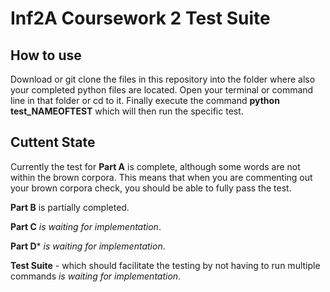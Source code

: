 # Inf2A Coursework 2 Test Suite
## How to use
Download or git clone the files in this repository into the folder where also your completed python files are located.
Open your terminal or command line in that folder or cd to it.
Finally execute the command **python test_NAMEOFTEST** which will then run the specific test.

## Cuttent State
Currently the test for **Part A** is complete, although some words are not within the brown corpora. This means that when you are commenting out your brown corpora check, you should be able to fully pass the test.

**Part B** is partially completed.

**Part C** *is waiting for implementation*.

**Part D*** *is waiting for implementation*.

**Test Suite** - which should facilitate the testing by not having to run multiple commands *is waiting for implementation*.
